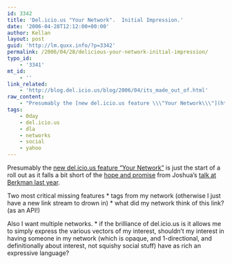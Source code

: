 ```yaml
---
id: 3342
title: 'Del.icio.us "Your Network".  Initial Impression.'
date: '2006-04-28T12:12:00+00:00'
author: Kellan
layout: post
guid: 'http://lm.quxx.info/?p=3342'
permalink: /2006/04/28/delicious-your-network-initial-impression/
typo_id:
    - '3341'
mt_id:
    - ''
link_related:
    - 'http://blog.del.icio.us/blog/2006/04/its_made_out_of.html'
raw_content:
    - "Presumably the [new del.icio.us feature \\\"Your Network\\\"](http://blog.del.icio.us/blog/2006/04/its_made_out_of.html) is just the start of a roll out as it falls a bit short of the [hope and promise](http://laughingmeme.org/articles/2005/10/26/del-icio-us-actually-getting-social) from Joshua\\'s [talk at Berkman last year](http://www.hyperorg.com/blogger/mtarchive/berkman_joshuas_news.html).\r\n\r\nTwo most critical missing features\r\n  * tags from my network (otherwise I just have a new link stream to drown in)\r\n  * what did my network think of this link? (as an API!)\r\n\r\nAlso I want multiple networks.\r\n  * if the brilliance of del.icio.us is it allows me to simply express the various vectors of my interest, shouldn\\'t my interest in having someone in my network (which is opaque, and 1-directional, and definitionally about interest, not squishy social stuff) have as rich an expressive language?"
tags:
    - 0day
    - del.icio.us
    - dla
    - networks
    - social
    - yahoo
---
```


Presumably the [new del.icio.us feature “Your Network”](http://blog.del.icio.us/blog/2006/04/its*made*out*of.html) is just the start of a roll out as it falls a bit short of the [hope and promise](http://laughingmeme.org/articles/2005/10/26/del-icio-us-actually-getting-social) from Joshua’s [talk at Berkman last year](http://www.hyperorg.com/blogger/mtarchive/berkman*joshuas\_news.html).

Two most critical missing features \* tags from my network (otherwise I just have a new link stream to drown in) \* what did my network think of this link? (as an API!)

Also I want multiple networks. \* if the brilliance of del.icio.us is it allows me to simply express the various vectors of my interest, shouldn’t my interest in having someone in my network (which is opaque, and 1-directional, and definitionally about interest, not squishy social stuff) have as rich an expressive language?